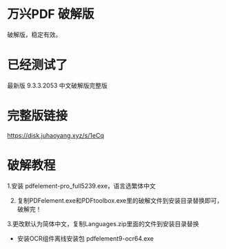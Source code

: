# 万兴PDF 破解版
破解版，稳定有效。
# 已经测试了
最新版 9.3.3.2053 中文破解版完整版
# 完整版链接
https://disk.juhaoyang.xyz/s/1eCq

# 破解教程

1.安装 pdfelement-pro_full5239.exe，语言选繁体中文

2. 复制PDFelement.exe和PDFtoolbox.exe里的破解文件到安装目录替换即可，破解完！

3.更改默认为简体中文，复制Languages.zip里面的文件到安装目录替换

* 安装OCR组件离线安装包 pdfelement9-ocr64.exe
